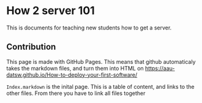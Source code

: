 # How 2 server 101

This is documents for teaching new students how to get a server.


## Contribution
This page is made with GitHub Pages. This means that github automaticaly takes the markdown files, and turn them into HTML on https://aau-datsw.github.io/How-to-deploy-your-first-software/

`Index.markdown` is the inital page. This is a table of content, and links to the other files. From there you have to link all files together
